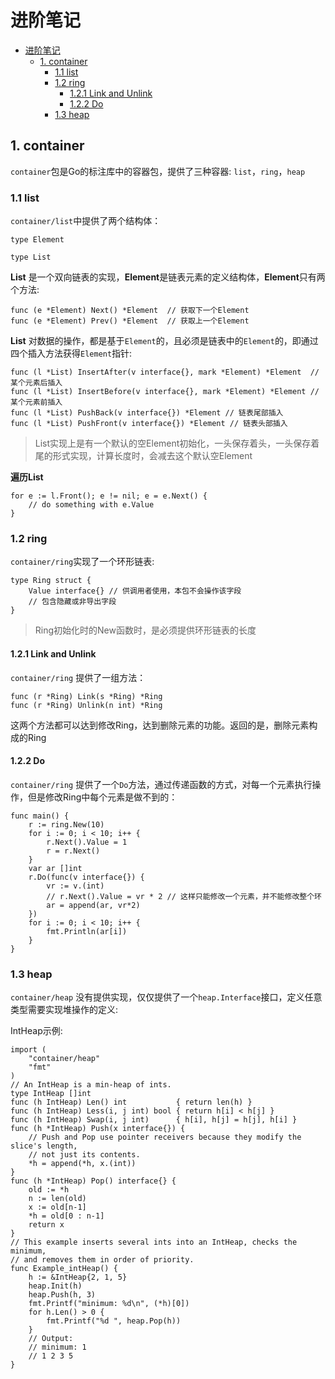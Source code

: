 # 进阶笔记

- [进阶笔记](#进阶笔记)
  - [1. container](#1-container)
    - [1.1 list](#11-list)
    - [1.2 ring](#12-ring)
      - [1.2.1 Link and Unlink](#121-link-and-unlink)
      - [1.2.2 Do](#122-do)
    - [1.3 heap](#13-heap)

## 1. container

`container`包是Go的标注库中的容器包，提供了三种容器: `list`，`ring`，`heap`

### 1.1 list

`container/list`中提供了两个结构体：

```
type Element

type List
```

**List** 是一个双向链表的实现，**Element**是链表元素的定义结构体，**Element**只有两个方法:

```
func (e *Element) Next() *Element  // 获取下一个Element
func (e *Element) Prev() *Element  // 获取上一个Element
```
**List** 对数据的操作，都是基于`Element`的，且必须是链表中的`Element`的，即通过四个插入方法获得`Element`指针:

```
func (l *List) InsertAfter(v interface{}, mark *Element) *Element  // 某个元素后插入
func (l *List) InsertBefore(v interface{}, mark *Element) *Element // 某个元素前插入
func (l *List) PushBack(v interface{}) *Element // 链表尾部插入
func (l *List) PushFront(v interface{}) *Element // 链表头部插入
```

> List实现上是有一个默认的空Element初始化，一头保存着头，一头保存着尾的形式实现，计算长度时，会减去这个默认空Element

**遍历List**

```
for e := l.Front(); e != nil; e = e.Next() {
	// do something with e.Value
}
```

### 1.2 ring

`container/ring`实现了一个环形链表:

```
type Ring struct {
    Value interface{} // 供调用者使用，本包不会操作该字段
    // 包含隐藏或非导出字段
}
```

> Ring初始化时的New函数时，是必须提供环形链表的长度

#### 1.2.1 Link and Unlink

`container/ring` 提供了一组方法：

```
func (r *Ring) Link(s *Ring) *Ring 
func (r *Ring) Unlink(n int) *Ring
```

这两个方法都可以达到修改Ring，达到删除元素的功能。返回的是，删除元素构成的Ring

#### 1.2.2 Do

`container/ring` 提供了一个`Do`方法，通过传递函数的方式，对每一个元素执行操作，但是修改Ring中每个元素是做不到的：

```
func main() {
	r := ring.New(10)
	for i := 0; i < 10; i++ {
		r.Next().Value = 1
		r = r.Next()
	}
	var ar []int
	r.Do(func(v interface{}) {
		vr := v.(int)
		// r.Next().Value = vr * 2 // 这样只能修改一个元素，并不能修改整个环
		ar = append(ar, vr*2)
	})
	for i := 0; i < 10; i++ {
		fmt.Println(ar[i])
	}
}

```

### 1.3 heap

`container/heap` 没有提供实现，仅仅提供了一个`heap.Interface`接口，定义任意类型需要实现堆操作的定义:

IntHeap示例:

```
import (
    "container/heap"
    "fmt"
)
// An IntHeap is a min-heap of ints.
type IntHeap []int
func (h IntHeap) Len() int           { return len(h) }
func (h IntHeap) Less(i, j int) bool { return h[i] < h[j] }
func (h IntHeap) Swap(i, j int)      { h[i], h[j] = h[j], h[i] }
func (h *IntHeap) Push(x interface{}) {
    // Push and Pop use pointer receivers because they modify the slice's length,
    // not just its contents.
    *h = append(*h, x.(int))
}
func (h *IntHeap) Pop() interface{} {
    old := *h
    n := len(old)
    x := old[n-1]
    *h = old[0 : n-1]
    return x
}
// This example inserts several ints into an IntHeap, checks the minimum,
// and removes them in order of priority.
func Example_intHeap() {
    h := &IntHeap{2, 1, 5}
    heap.Init(h)
    heap.Push(h, 3)
    fmt.Printf("minimum: %d\n", (*h)[0])
    for h.Len() > 0 {
        fmt.Printf("%d ", heap.Pop(h))
    }
    // Output:
    // minimum: 1
    // 1 2 3 5
}
```
